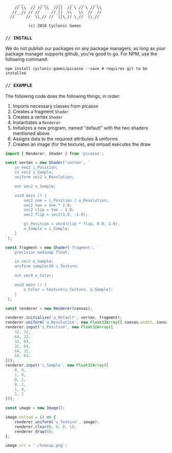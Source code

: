 ```  
     ___    _  ___    ___   __   __   ___
    // \\  // // \\  //||  // \ // \ // \\
   //__// // //     //_||  \\   \\  //  //
  //     //  \\_// //  ||\_// \_//  \\_//

          (c) 2018 Cyclonic Games
```

### `// INSTALL`
We do not publish our packages on any package managers; as long as your package manager supports github, you're good to go. For NPM, use the following command:

```shell
npm install cyclonic-games/picasso --save # requires git to be installed
```

### `// EXAMPLE`
The following code does the following things, in order:

1. Imports necessary classes from picasso
2. Creates a fragment `Shader`
3. Creates a vertex `Shader`
4. Instantiates a `Renderer`
5. Initializes a new program, named "default" with the two shaders mentioned above
6. Assigns data to the required attributes & uniforms
7. Creates an image (for the texture), and onload executes the draw

```javascript
import { Renderer, Shader } from 'picasso';

const vertex = new Shader('vertex', `
    in vec2 i_Position;
    in vec2 i_Sample;
    uniform vec2 u_Resolution;

    out vec2 o_Sample;

    void main () {
        vec2 one = i_Position / u_Resolution;
        vec2 two = one * 2.0;
        vec2 clip = two - 1.0;
        vec2 flip = vec2(1.0, -1.0);

        gl_Position = vec4(clip * flip, 0.0, 1.0);
        o_Sample = i_Sample;
    }
`);

const fragment = new Shader('fragment', `
    precision mediump float;

    in vec2 o_Sample;
    uniform sampler2D u_Texture;

    out vec4 o_Color;

    void main () {
        o_Color = texture(u_Texture, o_Sample);
    }
`);

const renderer = new Renderer(canvas);

renderer.initialize('p_Default', vertex, fragment);
renderer.uniform('u_Resolution', new Float32Array([ canvas.width, canvas.height ]));
renderer.input('i_Position', new Float32Array([
    32, 32,
    64, 32,
    32, 64,
    32, 64,
    64, 32,
    64, 64,
]));
renderer.input('i_Sample', new Float32Array([
    0, 0,
    1, 0,
    0, 1,
    0, 1,
    1, 0,
    1, 1
]));

const image = new Image();

image.onload = () => {
    renderer.uniform('u_Texture', image);
    renderer.clear(0, 0, 0, 1);
    renderer.draw(6);
};

image.src = './teacup.png';
```
